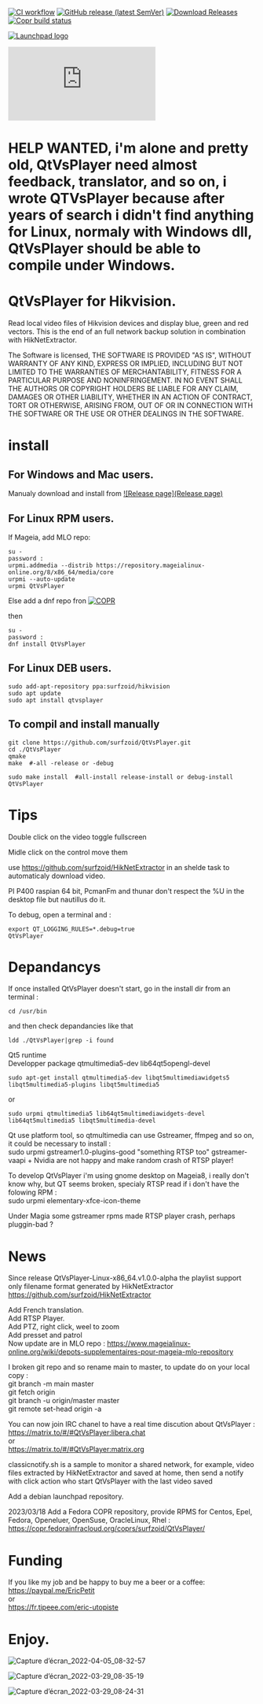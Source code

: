 [![CI workflow](https://github.com/surfzoid/QtVsPlayer/workflows/CI/badge.svg)](https://github.com/surfzoid/QtVsPlayer/actions/workflows/c-cpp.yml)
[![GitHub release (latest SemVer)](https://img.shields.io/github/v/release/surfzoid/QtVsPlayer?logo=github&sort=semver)](https://github.com/surfzoid/QtVsPlayer/releases)
[![Download Releases](https://img.shields.io/github/downloads/surfzoid/QtVsPlayer/latest/total.svg?style=plastic)](https://github.com/surfzoid/QtVsPlayer/releases)
[![Copr build status](https://copr.fedorainfracloud.org/coprs/surfzoid/QtVsPlayer/package/QtVsPlayer/status_image/last_build.png)](https://copr.fedorainfracloud.org/coprs/surfzoid/QtVsPlayer/package/QtVsPlayer/)  
 
[![Launchpad logo](http://media.launchpad.net/lp-badge-kit/launchpad-badge-w160px.png)](https://launchpad.net/~surfzoid)  

[![Matrix community channel](https://img.shields.io/matrix/QtVsPlayer:matrix.org?label=Community%20channel)](https://app.element.io/#/room/#QtVsPlayer:matrix.org)  


# HELP WANTED, i'm alone and pretty old, QtVsPlayer need almost feedback, translator, and so on, i wrote QTVsPlayer because after years of search i didn't find anything for Linux, normaly with Windows dll, QtVsPlayer should be able to compile under Windows.  

# QtVsPlayer for Hikvision.
Read local video files of Hikvision devices and display blue, green and red vectors. 
This is the end of an full network backup solution in combination with HikNetExtractor.

The Software is licensed, THE SOFTWARE IS PROVIDED "AS IS", WITHOUT WARRANTY OF ANY KIND,
EXPRESS OR IMPLIED, INCLUDING BUT NOT LIMITED TO THE WARRANTIES OF
MERCHANTABILITY, FITNESS FOR A PARTICULAR PURPOSE AND NONINFRINGEMENT.
IN NO EVENT SHALL THE AUTHORS OR COPYRIGHT HOLDERS BE LIABLE FOR ANY
CLAIM, DAMAGES OR OTHER LIABILITY, WHETHER IN AN ACTION OF CONTRACT,
TORT OR OTHERWISE, ARISING FROM, OUT OF OR IN CONNECTION WITH THE
SOFTWARE OR THE USE OR OTHER DEALINGS IN THE SOFTWARE.  

# install  
## For Windows and Mac users.  
Manualy download and install from [![Release page](Release page)](https://github.com/surfzoid/QtVsPlayer/releases/latest)  

## For Linux RPM users.  
If Mageia, add MLO repo:  
 
```
su -
password :
urpmi.addmedia --distrib https://repository.mageialinux-online.org/8/x86_64/media/core  
urpmi --auto-update
urpmi QtVsPlayer
```
Else add a dnf repo fron [![COPR](COPR)](https://copr.fedorainfracloud.org/coprs/surfzoid/ )

then

```
su -
password :
dnf install QtVsPlayer  
```

## For Linux DEB users.  

```
sudo add-apt-repository ppa:surfzoid/hikvision
sudo apt update 
sudo apt install qtvsplayer   
```

## To compil and install manually
```
git clone https://github.com/surfzoid/QtVsPlayer.git  
cd ./QtVsPlayer  
qmake  
make  #-all -release or -debug  
   
sudo make install  #all-install release-install or debug-install  
QtVsPlayer  
```


# Tips
Double click on the video toggle fullscreen

Midle click on the control move them

use https://github.com/surfzoid/HikNetExtractor in an shelde task to automaticaly download video.  

PI P400 raspian 64 bit, PcmanFm and thunar don't respect the %U in the desktop file but nautillus do it.  

To debug, open a terminal and :  
```
export QT_LOGGING_RULES=*.debug=true  
QtVsPlayer  
```

# Depandancys  
If once installed QtVsPlayer doesn't start, go in the install dir from an terminal : 
``` 
cd /usr/bin  
```
and then check depandancies like that  
```
ldd ./QtVsPlayer|grep -i found  
```

Qt5 runtime  
Developper package qtmultimedia5-dev   lib64qt5opengl-devel  
```
sudo apt-get install qtmultimedia5-dev libqt5multimediawidgets5 libqt5multimedia5-plugins libqt5multimedia5  
```
or  
```
sudo urpmi qtmultimedia5 lib64qt5multimediawidgets-devel lib64qt5multimedia5 libqt5multimedia-devel 
```

Qt use platform tool, so qtmultimedia can use Gstreamer, ffmpeg and so on, it could be necessary to install :  
sudo urpmi gstreamer1.0-plugins-good "something RTSP too" 
gstreamer-vaapi + Nvidia are not happy and make random crash of RTSP player!  

To develop QtVsPlayer i'm using gnome desktop on Mageia8, i really don't know why, but QT seems broken, specialy RTSP read if i don't have the folowing RPM :  
sudo urpmi elementary-xfce-icon-theme  

Under Magia some gstreamer rpms made RTSP player crash, perhaps pluggin-bad ?  

# News
Since release QtVsPlayer-Linux-x86_64.v1.0.0-alpha the playlist support only filename format generated by HikNetExtractor
https://github.com/surfzoid/HikNetExtractor  

Add French translation.   
Add RTSP Player.  
Add PTZ, right click, weel to zoom  
Add presset and patrol  
Now update are in MLO repo : https://www.mageialinux-online.org/wiki/depots-supplementaires-pour-mageia-mlo-repository  

I broken git repo and so rename main to master, to update do on your local copy :  
git branch -m main master  
git fetch origin  
git branch -u origin/master master  
git remote set-head origin -a 

You can now join IRC chanel to have a real time discution about QtVsPlayer :  
https://matrix.to/#/#QtVsPlayer:libera.chat  
or  
https://matrix.to/#/#QtVsPlayer:matrix.org  

classicnotify.sh is a sample to monitor a shared network, for example, video files extracted by HikNetExtractor and saved at home, then send a notify with click action who start QtVsPlayer with the last video saved 

Add a debian launchpad repository.

2023/03/18 Add a Fedora COPR repository, provide RPMS for Centos, Epel, Fedora, Openeluer, OpenSuse, OracleLinux, Rhel :  
https://copr.fedorainfracloud.org/coprs/surfzoid/QtVsPlayer/  

# Funding  
If you like my job and be happy to buy me a beer or a coffee: 
https://paypal.me/EricPetit  
or  
https://fr.tipeee.com/eric-utopiste  

# Enjoy.  

![Capture d’écran_2022-04-05_08-32-57](https://user-images.githubusercontent.com/20399920/161693235-66add3e2-b790-4b55-b8ed-dccb3d0b6aa5.png)

![Capture d’écran_2022-03-29_08-35-19](https://user-images.githubusercontent.com/20399920/160548537-bf9234a0-5670-4544-9ca9-a8eb5de15b64.png)

![Capture d’écran_2022-03-29_08-24-31](https://user-images.githubusercontent.com/20399920/160547794-04694da8-5c98-4a68-a70d-c938b16ba69b.jpeg)
